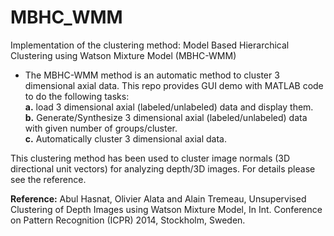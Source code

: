 # MBHC_WMM
Implementation of the clustering method: Model Based Hierarchical Clustering using Watson Mixture Model (MBHC-WMM)

- The MBHC-WMM method is an automatic method to cluster 3 dimensional axial data. This repo provides GUI demo with MATLAB code to do the following tasks: <br>
**a.** load 3 dimensional axial (labeled/unlabeled) data and display them. <br>
**b.** Generate/Synthesize 3 dimensional axial (labeled/unlabeled) data with given number of groups/cluster. <br>
**c.** Automatically cluster 3 dimensional axial data.  <br>

This clustering method has been used to cluster image normals (3D directional unit vectors) for analyzing depth/3D images. For details please see the reference. 

**Reference:**
Abul Hasnat, Olivier Alata and Alain Tremeau, Unsupervised Clustering of Depth Images using Watson Mixture Model, In Int. Conference on Pattern Recognition (ICPR) 2014, Stockholm, Sweden.

